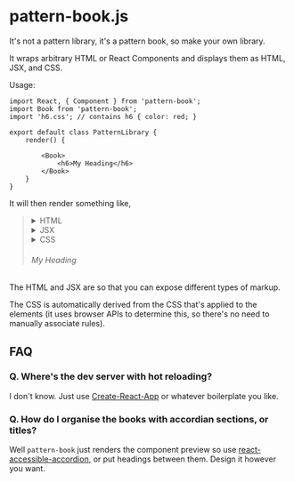 # pattern-book.js

It's not a pattern library, it's a pattern book, so make your own library.

It wraps arbitrary HTML or React Components and displays them as HTML, JSX, and CSS.

Usage:

```
import React, { Component } from 'pattern-book';
import Book from 'pattern-book';
import 'h6.css'; // contains h6 { color: red; }

export default class PatternLibrary {
    render() {

        <Book>
            <h6>My Heading</h6>
        </Book>
    }
}
```

It will then render something like,

<blockquote>
    <details><summary>HTML</summary>&lt;h6&gt;My Heading&lt;/h6&gt;</details>
    <details><summary>JSX</summary>&lt;h6&gt;My Heading&lt;/h6&gt;</details>
    <details><summary>CSS</summary>h6 { color: red; }</details>
    <h6>My Heading</h6>
</blockquote>

The HTML and JSX are so that you can expose different types of markup.

The CSS is automatically derived from the CSS that's applied to the elements (it uses browser APIs to determine this, so there's no need to manually associate rules).

## FAQ

### Q. Where's the dev server with hot reloading?

I don't know. Just use [Create-React-App](https://github.com/facebookincubator/create-react-app) or whatever boilerplate you like.

### Q. How do I organise the books with accordian sections, or titles?

Well `pattern-book` just renders the component preview so use [react-accessible-accordion](https://github.com/springload/react-accessible-accordion/), or put headings between them. Design it however you want.
